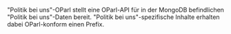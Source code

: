 "Politik bei uns"-OParl stellt eine OParl-API für in der MongoDB befindlichen "Politik bei uns"-Daten bereit. "Politik bei uns"-spezifische Inhalte erhalten dabei OParl-konform einen Prefix.